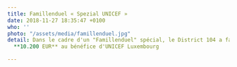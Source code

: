 ```yaml
---
title: Famillenduel « Spezial UNICEF »
date: 2018-11-27 18:35:47 +0100
who: ''
photo: "/assets/media/famillenduel.jpg"
detail: Dans le cadre d'un "Famillenduel" spécial, le District 104 a fait un don de
  **10.200 EUR** au bénéfice d'UNICEF Luxembourg

---
```

